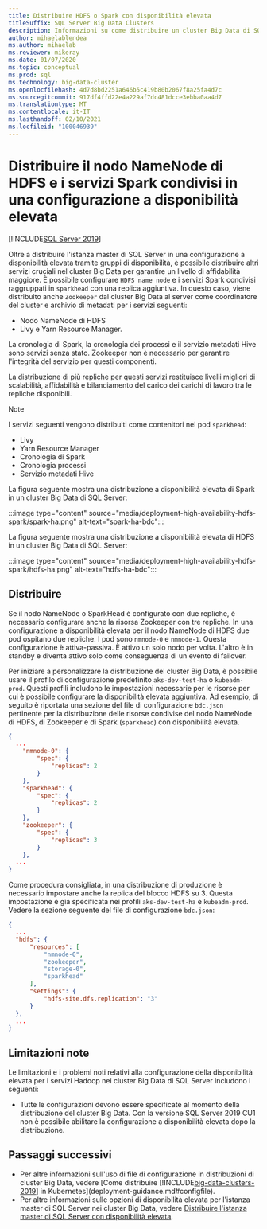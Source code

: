 ```yaml
---
title: Distribuire HDFS o Spark con disponibilità elevata
titleSuffix: SQL Server Big Data Clusters
description: Informazioni su come distribuire un cluster Big Data di SQL Server con disponibilità elevata.
author: mihaelablendea
ms.author: mihaelab
ms.reviewer: mikeray
ms.date: 01/07/2020
ms.topic: conceptual
ms.prod: sql
ms.technology: big-data-cluster
ms.openlocfilehash: 4d7d8bd2251a646b5c419b80b2067f8a25fa4d7c
ms.sourcegitcommit: 917df4ffd22e4a229af7dc481dcce3ebba0aa4d7
ms.translationtype: MT
ms.contentlocale: it-IT
ms.lasthandoff: 02/10/2021
ms.locfileid: "100046939"
---
```

# <a name="deploy-hdfs-name-node-and-shared-spark-services-in-a-highly-available-configuration"></a>Distribuire il nodo NameNode di HDFS e i servizi Spark condivisi in una configurazione a disponibilità elevata

[!INCLUDE[SQL Server 2019](../includes/applies-to-version/sqlserver2019.md)]

Oltre a distribuire l'istanza master di SQL Server in una configurazione a disponibilità elevata tramite gruppi di disponibilità, è possibile distribuire altri servizi cruciali nel cluster Big Data per garantire un livello di affidabilità maggiore. È possibile configurare `HDFS name node` e i servizi Spark condivisi raggruppati in `sparkhead` con una replica aggiuntiva. In questo caso, viene distribuito anche `Zookeeper` dal cluster Big Data al server come coordinatore del cluster e archivio di metadati per i servizi seguenti: 

- Nodo NameNode di HDFS
- Livy e Yarn Resource Manager. 

La cronologia di Spark, la cronologia dei processi e il servizio metadati Hive sono servizi senza stato. Zookeeper non è necessario per garantire l'integrità del servizio per questi componenti. 

La distribuzione di più repliche per questi servizi restituisce livelli migliori di scalabilità, affidabilità e bilanciamento del carico dei carichi di lavoro tra le repliche disponibili.

> [!NOTE]
> I servizi seguenti vengono distribuiti come contenitori nel pod `sparkhead`: 
> - Livy
> - Yarn Resource Manager
> - Cronologia di Spark
> - Cronologia processi
> - Servizio metadati Hive  
>

La figura seguente mostra una distribuzione a disponibilità elevata di Spark in un cluster Big Data di SQL Server:

:::image type="content" source="media/deployment-high-availability-hdfs-spark/spark-ha.png" alt-text="spark-ha-bdc":::

La figura seguente mostra una distribuzione a disponibilità elevata di HDFS in un cluster Big Data di SQL Server:

:::image type="content" source="media/deployment-high-availability-hdfs-spark/hdfs-ha.png" alt-text="hdfs-ha-bdc":::

## <a name="deploy"></a>Distribuire

Se il nodo NameNode o SparkHead è configurato con due repliche, è necessario configurare anche la risorsa Zookeeper con tre repliche. In una configurazione a disponibilità elevata per il nodo NameNode di HDFS due pod ospitano due repliche. I pod sono `nmnode-0` e `nmnode-1`. Questa configurazione è attiva-passiva. È attivo un solo nodo per volta. L'altro è in standby e diventa attivo solo come conseguenza di un evento di failover. 

Per iniziare a personalizzare la distribuzione del cluster Big Data, è possibile usare il profilo di configurazione predefinito `aks-dev-test-ha` o `kubeadm-prod`. Questi profili includono le impostazioni necessarie per le risorse per cui è possibile configurare la disponibilità elevata aggiuntiva. Ad esempio, di seguito è riportata una sezione del file di configurazione `bdc.json` pertinente per la distribuzione delle risorse condivise del nodo NameNode di HDFS, di Zookeeper e di Spark (`sparkhead`) con disponibilità elevata.  

```json
{
  ...
    "nmnode-0": {
        "spec": {
            "replicas": 2
        }
    },
    "sparkhead": {
        "spec": {
            "replicas": 2
        }
    },
    "zookeeper": {
        "spec": {
            "replicas": 3
        }
    },
  ...
}
```

Come procedura consigliata, in una distribuzione di produzione è necessario impostare anche la replica del blocco HDFS su 3. Questa impostazione è già specificata nei profili `aks-dev-test-ha` e `kubeadm-prod`. Vedere la sezione seguente del file di configurazione `bdc.json`:

```json
{
  ...
  "hdfs": {
      "resources": [
          "nmnode-0",
          "zookeeper",
          "storage-0",
          "sparkhead"
      ],
      "settings": {
          "hdfs-site.dfs.replication": "3"
      }
  },
  ...
}
```

## <a name="known-limitations"></a>Limitazioni note

Le limitazioni e i problemi noti relativi alla configurazione della disponibilità elevata per i servizi Hadoop nei cluster Big Data di SQL Server includono i seguenti:

- Tutte le configurazioni devono essere specificate al momento della distribuzione del cluster Big Data. Con la versione SQL Server 2019 CU1 non è possibile abilitare la configurazione a disponibilità elevata dopo la distribuzione.

## <a name="next-steps"></a>Passaggi successivi

- Per altre informazioni sull'uso di file di configurazione in distribuzioni di cluster Big Data, vedere [Come distribuire [!INCLUDE[big-data-clusters-2019](../includes/ssbigdataclusters-ss-nover.md)] in Kubernetes](deployment-guidance.md#configfile).
- Per altre informazioni sulle opzioni di disponibilità elevata per l'istanza master di SQL Server nei cluster Big Data, vedere [Distribuire l'istanza master di SQL Server con disponibilità elevata](deployment-high-availability.md).
